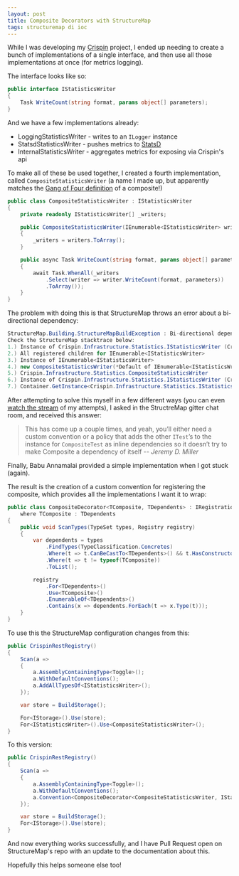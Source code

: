 ```yaml
---
layout: post
title: Composite Decorators with StructureMap
tags: structuremap di ioc
---
```


While I was developing my [Crispin](https://github.com/pondidum/crispin) project, I ended up needing to create a bunch of implementations of a single interface, and then use all those implementations at once (for metrics logging).

The interface looks like so:

```csharp
public interface IStatisticsWriter
{
    Task WriteCount(string format, params object[] parameters);
}
```

And we have a few implementations already:

* LoggingStatisticsWriter - writes to an `ILogger` instance
* StatsdStatisticsWriter - pushes metrics to [StatsD](https://github.com/etsy/statsd)
* InternalStatisticsWriter - aggregates metrics for exposing via Crispin's api

To make all of these be used together, I created a fourth implementation, called `CompositeStatisticsWriter` (a name I made up, but apparently matches the [Gang of Four definition](https://en.wikipedia.org/wiki/Composite_pattern) of a composite!)

```csharp
public class CompositeStatisticsWriter : IStatisticsWriter
{
    private readonly IStatisticsWriter[] _writers;

    public CompositeStatisticsWriter(IEnumerable<IStatisticsWriter> writers)
    {
        _writers = writers.ToArray();
    }

    public async Task WriteCount(string format, params object[] parameters)
    {
        await Task.WhenAll(_writers
            .Select(writer => writer.WriteCount(format, parameters))
            .ToArray());
    }
}
```

The problem with doing this is that StructureMap throws an error about a bi-directional dependency:

```csharp
StructureMap.Building.StructureMapBuildException : Bi-directional dependency relationship detected!
Check the StructureMap stacktrace below:
1.) Instance of Crispin.Infrastructure.Statistics.IStatisticsWriter (Crispin.Infrastructure.Statistics.CompositeStatisticsWriter)
2.) All registered children for IEnumerable<IStatisticsWriter>
3.) Instance of IEnumerable<IStatisticsWriter>
4.) new CompositeStatisticsWriter(*Default of IEnumerable<IStatisticsWriter>*)
5.) Crispin.Infrastructure.Statistics.CompositeStatisticsWriter
6.) Instance of Crispin.Infrastructure.Statistics.IStatisticsWriter (Crispin.Infrastructure.Statistics.CompositeStatisticsWriter)
7.) Container.GetInstance<Crispin.Infrastructure.Statistics.IStatisticsWriter>()
```

After attempting to solve this myself in a few different ways (you can even [watch the stream](https://www.youtube.com/watch?v=2N6cgMBN7ZA) of my attempts), I asked in the StructreMap gitter chat room, and received this answer:

> This has come up a couple times, and yeah, you’ll either need a custom convention or a policy that adds the other `ITest`’s to the instance for `CompositeTest` as inline dependencies so it doesn’t try to make Composite a dependency of itself
> -- <cite>Jeremy D. Miller</cite>

Finally, Babu Annamalai provided a simple implementation when I got stuck (again).

The result is the creation of a custom convention for registering the composite, which provides all the implementations I want it to wrap:

```csharp
public class CompositeDecorator<TComposite, TDependents> : IRegistrationConvention
    where TComposite : TDependents
{
    public void ScanTypes(TypeSet types, Registry registry)
    {
        var dependents = types
            .FindTypes(TypeClassification.Concretes)
            .Where(t => t.CanBeCastTo<TDependents>() && t.HasConstructors())
            .Where(t => t != typeof(TComposite))
            .ToList();

        registry
            .For<TDependents>()
            .Use<TComposite>()
            .EnumerableOf<TDependents>()
            .Contains(x => dependents.ForEach(t => x.Type(t)));
    }
}
```

To use this the StructureMap configuration changes from this:

```csharp
public CrispinRestRegistry()
{
    Scan(a =>
    {
        a.AssemblyContainingType<Toggle>();
        a.WithDefaultConventions();
        a.AddAllTypesOf<IStatisticsWriter>();
    });

    var store = BuildStorage();

    For<IStorage>().Use(store);
    For<IStatisticsWriter>().Use<CompositeStatisticsWriter>();
}
```

To this version:

```csharp
public CrispinRestRegistry()
{
    Scan(a =>
    {
        a.AssemblyContainingType<Toggle>();
        a.WithDefaultConventions();
        a.Convention<CompositeDecorator<CompositeStatisticsWriter, IStatisticsWriter>>();
    });

    var store = BuildStorage();
    For<IStorage>().Use(store);
}
```

And now everything works successfully, and I have Pull Request open on StructureMap's repo with an update to the documentation about this.

Hopefully this helps someone else too!